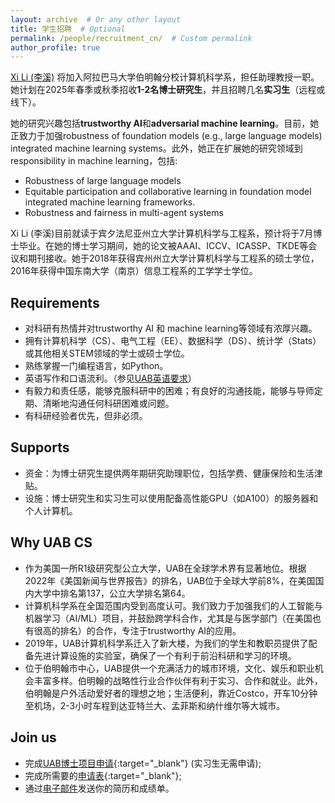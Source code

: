 ```yaml
---
layout: archive  # Or any other layout
title: 学生招聘  # Optional
permalink: /people/recruitment_cn/  # Custom permalink
author_profile: true
---
```


[Xi Li (李溪)](https://lixi1994.github.io/) 将加入阿拉巴马大学伯明翰分校计算机科学系，担任助理教授一职。她计划在2025年春季或秋季招收<strong>1-2名博士研究生</strong>，并且招聘几名<strong>实习生</strong>（远程或线下）。

她的研究兴趣包括<strong>trustworthy AI</strong>和<strong>adversarial machine learning</strong>。目前，她正致力于加强robustness of foundation models (e.g., large language models) integrated machine learning systems。此外，她正在扩展她的研究领域到responsibility in machine learning，包括:
* Robustness of large language models
* Equitable participation and collaborative learning in foundation model integrated machine learning frameworks.
* Robustness and fairness in multi-agent systems

Xi Li (李溪)目前就读于宾夕法尼亚州立大学计算机科学与工程系，预计将于7月博士毕业。在她的博士学习期间，她的论文被AAAI、ICCV、ICASSP、TKDE等会议和期刊接收。她于2018年获得宾州州立大学计算机科学与工程系的硕士学位，2016年获得中国东南大学（南京）信息工程系的工学学士学位。

## Requirements

* 对科研有热情并对trustworthy AI 和 machine learning等领域有浓厚兴趣。
* 拥有计算机科学（CS）、电气工程（EE）、数据科学（DS）、统计学（Stats）或其他相关STEM领域的学士或硕士学位。
* 熟练掌握一门编程语言，如Python。
* 英语写作和口语流利。（参见[UAB英语要求](https://www.uab.edu/gradadmissions/apply/international-applicants)）
* 有毅力和责任感，能够克服科研中的困难；有良好的沟通技能，能够与导师定期、清晰地沟通任何科研困难或问题。
* 有科研经验者优先，但非必须。

## Supports
* 资金：为博士研究生提供两年期研究助理职位，包括学费、健康保险和生活津贴。
* 设施：博士研究生和实习生可以使用配备高性能GPU（如A100）的服务器和个人计算机。

## Why UAB CS
* 作为美国一所R1级研究型公立大学，UAB在全球学术界有显著地位。根据2022年《美国新闻与世界报告》的排名，UAB位于全球大学前8%，在美国国内大学中排名第137，公立大学排名第64。
* 计算机科学系在全国范围内受到高度认可。我们致力于加强我们的人工智能与机器学习（AI/ML）项目，并鼓励跨学科合作，尤其是与医学部门（在美国也有很高的排名）的合作，专注于trustworthy AI的应用。
* 2019年，UAB计算机科学系迁入了新大楼，为我们的学生和教职员提供了配备先进计算设施的实验室，确保了一个有利于前沿科研和学习的环境。
* 位于伯明翰市中心，UAB提供一个充满活力的城市环境，文化、娱乐和职业机会丰富多样。伯明翰的战略性行业合作伙伴有利于实习、合作和就业。此外，伯明翰是户外活动爱好者的理想之地；生活便利，靠近Costco，开车10分钟至机场，2-3小时车程到达亚特兰大、孟菲斯和纳什维尔等大城市。

## Join us
* 完成[UAB博士项目申请](https://cloud.reach.uab.edu/graduate-application){:target="_blank"} (实习生无需申请); 
* 完成所需要的[申请表](https://docs.google.com/forms/d/e/1FAIpQLSfGtj94hbRxiWA-txzr-3LTNeGBt3xZOkX3vlwXLwT9AiCCTA/viewform?usp=sf_link){:target="_blank"}; 
* 通过[电子邮件](mailto:xili.cs.psu@gmail.com)发送你的简历和成绩单。